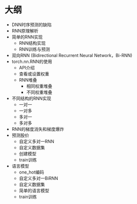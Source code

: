 # 大纲

- DNN时序预测的缺陷
- RNN原理解析
- 简单的RNN实现
  - RNN结构实现
  - RNN训练与预测
- 双向RNN (Bidirectional Recurrent Neural Network，Bi-RNN)
- torch.nn.RNN的使用
  - API介绍
  - 查看或设置权重
  - RNN堆叠
    - 相同权重堆叠
    - 不同权重堆叠
- 不同结构的RNN实现
  - 一对一
  - 一对多
  - 多对一
  - 多对多
- RNN的梯度消失和梯度爆炸
- 预测股价
  - 自定义多对一RNN
  - 自定义数据集
  - 创建模型
  - train训练
- 语言模型
  - one_hot编码
  - 自定义多对一BiRNN
  - 自定义数据集
  - 简单的语言模型
  - train训练